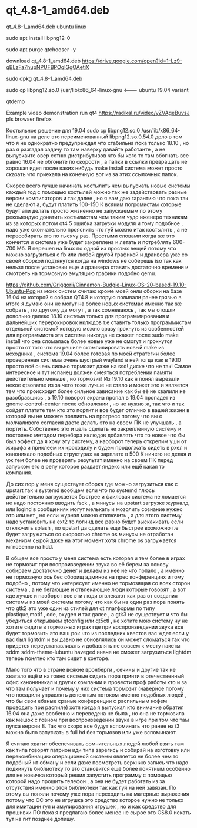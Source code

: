 # qt_4.8-1_amd64.deb
qt_4.8-1_amd64.deb ubuntu linux

sudo apt install libpng12-0

sudo apt purge qtchooser -y

download qt_4.8-1_amd64.deb https://drive.google.com/open?id=1-Lz9-qBLzFa7hupNPUFBPOqIGgOAetiX

sudo dpkg qt_4.8-1_amd64.deb

sudo cp libpng12.so.0 /usr/lib/x86_64-linux-gnu   <--- ubuntu 19.04 variant

qtdemo

Example video demonstration run qt4 https://radikal.ru/video/yZVAgeBuvsJ pls browser firefox

Костыльное решение для 19.04 sudo cp libpng12.so.0 /usr/lib/x86_64-linux-gnu на деле это переименованный libpng12.so.0.54.0
дело в том что я не однократно предупреждал что стабильна пока только 18.10 , но раз я разгадал задачу то там наверху давайте работаите , а не выпускаите овер сотню дистрибутивов что бы кого то там обогнать все равно 16.04 не обгоните по скорости , а папки в ссылки превращать не хорошая идея после каких нибудь make install система может просто сказать что приехала на конечную вот из за этих ссылочных папок.

Скорее всего лучше начинать костылить чем выпускать новые системы каждый год с помощью костылей можно так же задействовать разные версии компиляторов и так далее , но я вам даю гарантию что пока так не сделают а, будут платить 100-150 К всяким погромистам которые будут апи делать просто жизненно не запускаемым по этому рекомендую донатить костылистам чем таким чудо иженеро техникам из за которых потом qt4 5 ошибка загрузки модуля и тому подобное , надо уже окончательно прояснить что гуй можно итак костылить , а не пересобирать его по тысячу раз. Простыми словами когда же это кончится и система уже будет закреплена и летать и потреблять 600-700 Мб. Я перешел на linux по одной из простых вещей потому что можно загрузиться с fb или любой другой графикой и драивера уже со своей сборкой подтянутся когда на windows не соберешь iso так как нельзя после установки еще и драивера ставить достаточно времени и смотреть на тормозную эмуляцию графики подобно qemu.

https://github.com/Griggorii/Cinnamon-Budgie-Linux-OS-20-based-19.10-Ubuntu-Pop из моих систем считаю кроме моей онли сборки на базе 16.04 на которой я собрал QT4.8 и которую поливали ранее грязью в итоге я думаю они не могут на более новых системах именно так же собрать , по другому да могут , а так сомневаюсь , так мы отошли довольно далеко 18.10 система только для программирования и дальнейших перерокировок нклюдов т.е ставить только программистам отдельной системой которую можно сразу грохнуть из особенностей для программиста эта система никогда не скажет после sudo make install что она сломалась более новые уже не смогут и грохнутся просто от того что вы решиле скомпилировать новый make из исходника , система 19.04 более готовая по моей стратегии более проверенная система очень шустрый wayland в ней тогда как в 19.10 просто всё очень сильно тормозит даже на ssd! диске что не так! Самое интересное и тут испанец должен смеяться потреблении памяти действительно меньше , но тормозит! Из 19.10 как я понял вырезали некое qtsoname из за чего тоже лучше не стало и может это и является тем что происходит более сильное зависание как бы её не хвалили не разобравшись , в 19.10 поворот экрана пропал в 19.04 пропадет из gnome-control-center после обновлении , но не нужно ж, так что и так сойдет платите тем кто это портит и все будет отлично в вашей жизни в которой вы не можете повлиять на прогресс потому что вы с молчаливого согласия даете делать это на своем ПК не улучшать , а портить. Собственно это и цель сделать не закрепленную систему и постоянно методом перебора иклюдов добавлять что то новое что бы был эффект да я хочу эту систему, а наоборот теперь открепим уши от жирафа и приклеем их крокодилу и будем продолжать сидеть в рхел и каноникало подобных структурах на зарплате в 500 К ничего не делая и уж тем более не проверять результат именно на своем ПК перед запуском его в репу которое раздает яндекс или ещё какая то компания.

До сих пор у меня существует сборка где можно загрузиться как с upstart так и systemd вообщем если что по systemd плюсы действительно загружается быстрее и фаиловая система не ломается не надо постоянно вводить fsck , а минусы на upstart загрузке журналд или logind в сообщениях могут мелькать и мозолить сознание нужно это или нет , но если журнал можно отключить , а для этого систему надо установить на ext2 то логинд все равно будет выскакивать если отключить splash , по upstart да сделать еще быстрее возможно т.е будет загружаться со скоростью chrome os минусы не отработан механизм сырой даже на этот момент хотя chrome os загружается мгновенно на hdd.

В общем все просто у меня система есть которая и тем более в играх не тормозит при воспроизведении звука во её берем за основу собираем достаточно денег и делаем из неё не что попало , а именно не тормозную ось бес сборищ админов на прес конференциях и тому подобно , потому что интересует именно не тормозящая со всех сторон система , а не бегающие и отвлекающие люди которые говорят , а вот кде лучше и наоборот все эти люди отвлекают как раз от создания системы из моей системы потому что как бы на один раз пора понять что gtk2 это уже один из стилей для qt платформы по типу plastique,motif , cde, oxygen и так далее , а gtk3 не существует и что бы убедиться открываем qtconfig или qt5ctl , не хотите мою систему ну не хотите сидите в тормозных играх где при воспроизведении звука все будет тормозить это ваш рок что из последних квестов вас ждет если у вас был lightdm и вы давно не обновлялись он может сломаться так что придется переустанавливать и добавлять не совсем к месту пакеты sddm sddm-theme-lubuntu haveged иначе не сможет загрузиться lightdm теперь понятно кто там сидит в конторе.

Мало того что в стране всякие вронберги , сечины и другие так не хватало ещё и на говно системе сидеть пора приити в отечественный офис канониникал и других компании и провести проф работы кто и за что там получает и почему у них система тормозит (наверное потому что посадили управлять денежным потоком именно подобных людей , что бы свои ебаные сраные конференции с распильным кофем проводить при распиле) хотя когда я выпускал кто внимание обратил 16.04 она даже особенно и переведена не была , но она не тормозила как мешок с говном при воспроизведении звука в игре при том что там пулса версии 8. Так что скоро все будут вспоминать что ранее на i3 можно было запускать в full hd без тормозов или уже вспоминают.

Я считаю хватит обеспечивать сомнительных людей любой взять там как типа говорят патрион иди типа зарегись и собирай на изготовку или перекомбинацию операционной системы является не более чем то подобный ит обману и если даже посмотреть верхнию 
запись что надо подкинуть библиотеку то это становится ещё более понятным особенно для не новичка который решил запустить программу с помощью которой надо прошить телефон , а она не будет работать из за отсутствия именно этой библиотеки так как гуй на ней завязан. По этому вы поняли почему уже пора переходить на матерные выражения потому что ОС это не игрушка это средство которое нужно не только для имитации гуя и эмулирования игрушек , но и как средство для прошивки ПО пока я предлагаю более менее не сырое это OS8.0 искать тут на гит позднее допишу.

